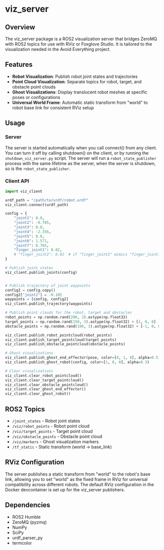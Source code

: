 # viz_server

## Overview
The viz_server package is a ROS2 visualization server that bridges ZeroMQ with ROS2 topics for use with RViz or Foxglove Studio. It is tailored to the visualization needed in the Avoid Everything project.

## Features

- **Robot Visualization**: Publish robot joint states and trajectories
- **Point Cloud Visualization**: Separate topics for robot, target, and obstacle point clouds
- **Ghost Visualizations**: Display translucent robot meshes at specific poses or configurations
- **Universal World Frame**: Automatic static transform from "world" to robot base link for consistent RViz setup

## Usage

### Server

The server is started automatically when you call connect() from any client.
You can turn it off by calling shutdown() on the client, or by running the `shutdown_viz_server.py` script.
The server will run a `robot_state_publisher` process with the same lifetime as the server, when the server is shutdown, so is the `robot_state_publisher`.

### Client API
```python
import viz_client

urdf_path = "/path/to/urdf/robot.urdf"
viz_client.connect(urdf_path)

config = {
    "joint1": 0.0,
    "joint2": -0.785,
    "joint3": 0.0,
    "joint4": -2.356,
    "joint5": 0.0,
    "joint6": 1.571,
    "joint7": 0.785,
    "finger_joint1": 0.02, 
    # "finger_joint2": 0.02  # if "finger_joint2" mimics "finger_joint1", only need to send one of them
}

# Publish joint states
viz_client.publish_joints(config)


# Publish trajectory of joint waypoints
config2 = config.copy()
config2["joint2"] = -0.185
waypoints = [config, config2]
viz_client.publish_trajectory(waypoints)

# Publish point clouds for the robot, target and obstacles
robot_points = np.random.rand(200, 3).astype(np.float32)
target_points = np.random.rand(150, 3).astype(np.float32) + [1, 0, 0]
obstacle_points = np.random.rand(100, 3).astype(np.float32) + [-1, 0, 0]

viz_client.publish_robot_pointcloud(robot_points)
viz_client.publish_target_pointcloud(target_points)
viz_client.publish_obstacle_pointcloud(obstacle_points)

# Ghost visualizations
viz_client.publish_ghost_end_effector(pose, color=[0, 1, 0], alpha=0.5)
viz_client.publish_ghost_robot(config, color=[1, 0, 0], alpha=0.3)

# Clear visualizations
viz_client.clear_robot_pointcloud()
viz_client.clear_target_pointcloud()
viz_client.clear_obstacle_pointcloud()
viz_client.clear_ghost_end_effector()
viz_client.clear_ghost_robot()
```

## ROS2 Topics

- `/joint_states` - Robot joint states
- `/viz/robot_points` - Robot point cloud
- `/viz/target_points` - Target point cloud  
- `/viz/obstacle_points` - Obstacle point cloud
- `/viz/markers` - Ghost visualization markers
- `/tf_static` - Static transform (world → base_link)

## RViz Configuration

The server publishes a static transform from "world" to the robot's base link, allowing you to set "world" as the fixed frame in RViz for universal compatibility across different robots. The default RViz configuration in the Docker devcontainer is set up for the viz_server publishers.

## Dependencies

- ROS2 Humble
- ZeroMQ (pyzmq)
- NumPy
- SciPy
- urdf_parser_py
- termcolor
